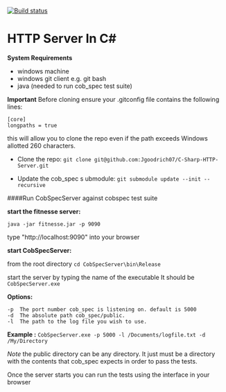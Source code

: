 [![Build status](https://ci.appveyor.com/api/projects/status/8n7gcbchs56fgnby?svg=true)](https://ci.appveyor.com/project/Jgoodrich07/c-sharp-http-server)

# HTTP Server In C\# #

**System Requirements**

- windows machine
- windows git client e.g. git bash
- java (needed to run cob\_spec test suite)

**Important**
Before cloning ensure your .gitconfig file contains the following lines:

    [core]
    longpaths = true

this will allow you to clone the repo even if the path exceeds 
Windows allotted 260 characters.


- Clone the repo: 
`git clone git@github.com:Jgoodrich07/C-Sharp-HTTP-Server.git`

- Update the cob\_spec s
ubmodule:
`git submodule update --init --recursive`

####Run CobSpecServer against cobspec test suite

**start the fitnesse server:**

	java -jar fitnesse.jar -p 9090

type "http://localhost:9090" into your browser

**start CobSpecServer:**

from the root directory `cd CobSpecServer\bin\Release`

start the server by typing the name of the executable
It should be `CobSpecServer.exe` 

**Options:**

	-p	The port number cob_spec is listening on. default is 5000
	-d	The absolute path cob_spec/public.
	-l	The path to the log file you wish to use. 

**Example :** `CobSpecServer.exe -p 5000 -l /Documents/logfile.txt -d /My/Directory`

*Note* the public directory can be any directory. It just must be a directory with the contents that cob_spec expects in order to pass the tests.

Once the server starts you can run the tests 
using the interface in your browser


